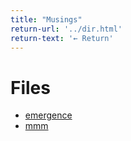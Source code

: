 ```yaml
---
title: "Musings"
return-url: '../dir.html'
return-text: '← Return' 
---
```



# Files
- [emergence](emergence.html)
- [mmm](mmm.html)
